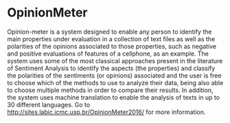 # OpinionMeter
Opinion-meter is a system designed to enable any person to identify the main properties under evaluation in a collection of text files as well as the polarities of the opinions associated to those properties, such as negative and positive evaluations of features of a cellphone, as an example. The system uses some of the most classical approaches present in the literature of Sentiment Analysis to identify the aspects (the properties) and classify the polarities of the sentiments (or opinions) associated and the user is free to choose which of the methods to use to analyze their data, being also able to choose multiple methods in order to compare their results. In addition, the system uses machine translation to enable the analysis of texts in up to 30 different languages.
Go to http://sites.labic.icmc.usp.br/OpinionMeter2016/ for more information.
